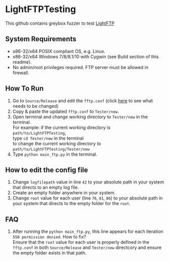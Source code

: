 # LightFTPTesting  
This github contains greybox fuzzer to test [LightFTP](https://github.com/hfiref0x/LightFTP)  

## System Requirements
* x86-32/x64 POSIX compliant OS, e.g. Linux.
* x86-32/x64 Windows 7/8/8.1/10 with Cygwin (see Build section of this readme).
* No admin/root privileges required. FTP server must be allowed in firewall.  

## How To Run
1) Go to `Source/Release` and edit the `fftp.conf` (click [here](#how-to-edit-the-config-file) to see what needs to be changed)  
2) Copy & paste the updated `fftp.conf` to `Tester/new`.  
3) Open terminal and change working directory to `Tester/new` in the terminal.  
  For example: if the current working directory is `path/to/LightFTPTesting`,  
  type `cd Tester/new` in the terminal  
  to change the current working directory to `path/to/LightFTPTesting/Tester/new`
4) Type `python main_ftp.py` in the terminal.  


## How to edit the config file  
1. Change `logfilepath` value in line `42` to your absolute path in your system that directs to an empty log file.  
2. Create an empty folder anywhere in your system.  
3. Change `root` value for each user (line `76`, `81`, `86`) to your absolute path in your system that directs to the empty folder for the `root`.  

## FAQ
1. After running the `python main_ftp.py`, this line appears for each iteration `550 permission denied`. How to fix?  
   Ensure that the `root` value for each user is properly defined in the `fftp.conf` in both `Source/Release` and `Tester/new` directcory and ensure the empty folder exists in that path.
